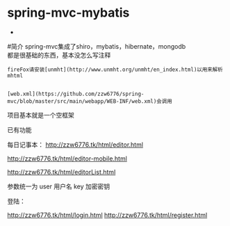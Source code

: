 # spring-mvc-mybatis
-
#简介
spring-mvc集成了shiro，mybatis，hibernate，mongodb  
都是很基础的东西，基本没怎么写注释

    fireFox请安装[unmht](http://www.unmht.org/unmht/en_index.html)以用来解析mhtml


    [web.xml](https://github.com/zzw6776/spring-mvc/blob/master/src/main/webapp/WEB-INF/web.xml)会调用


项目基本就是一个空框架



已有功能

每日记事本：
http://zzw6776.tk/html/editor.html

http://zzw6776.tk/html/editor-mobile.html

http://zzw6776.tk/html/editorList.html


参数统一为
user   用户名
key    加密密钥


登陆：

http://zzw6776.tk/html/login.html
http://zzw6776.tk/html/register.html
